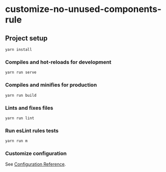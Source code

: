 # customize-no-unused-components-rule

## Project setup
```
yarn install
```

### Compiles and hot-reloads for development
```
yarn run serve
```

### Compiles and minifies for production
```
yarn run build
```

### Lints and fixes files
```
yarn run lint
```

### Run esLint rules tests
```
yarn run m
```

### Customize configuration
See [Configuration Reference](https://cli.vuejs.org/config/).
